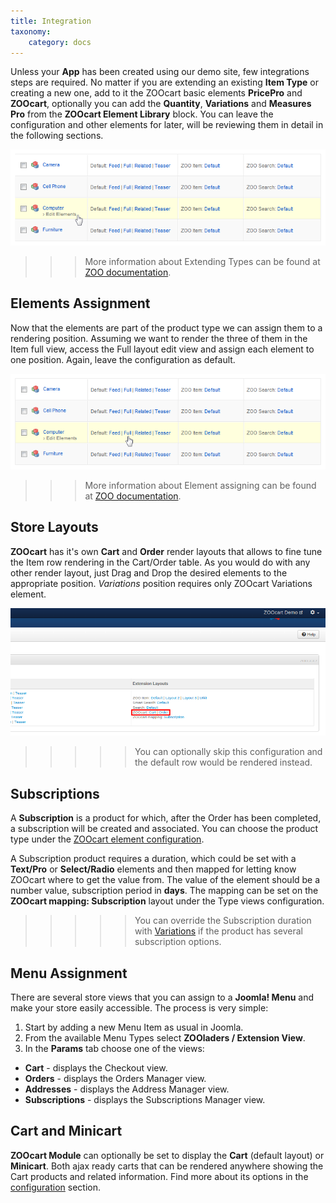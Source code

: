 ```yaml
---
title: Integration
taxonomy:
    category: docs
---
```


Unless your **App** has been created using our demo site, few integrations steps are required. No matter if you are extending an existing **Item Type** or creating a new one, add to it the ZOOcart basic elements **PricePro** and **ZOOcart**, optionally you can add the **Quantity**, **Variations** and **Measures Pro** from the **ZOOcart Element Library** block. You can leave the configuration and other elements for later, will be reviewing them in detail in the following sections.

![Edit Elements](edit-elements.png)

>>> More information about Extending Types can be found at [ZOO documentation](http://yootheme.com/zoo/documentation/advanced/extend-pre-build-types).

## Elements Assignment

Now that the elements are part of the product type we can assign them to a rendering position. Assuming we want to render the three of them in the Item full view, access the Full layout edit view and assign each element to one position. Again, leave the configuration as default.

![Render Layouts](render-layouts.png)

>>> More information about Element assigning can be found at [ZOO documentation](http://yootheme.com/zoo/documentation/advanced/assign-elements-to-layout-positions).

## Store Layouts

**ZOOcart** has it's own **Cart** and **Order** render layouts that allows to fine tune the Item row rendering in the Cart/Order table. As you would do with any other render layout, just Drag and Drop the desired elements to the appropriate position. *Variations* position requires only ZOOcart Variations element.

![Store Layouts](store-layouts.png)

>>>>> You can optionally skip this configuration and the default row would be rendered instead.

## Subscriptions

A **Subscription** is a product for which, after the Order has been completed, a subscription will be created and associated. You can choose the product type under the [ZOOcart element configuration](/extensions/zoocart/settings/elements#zoocart).

A Subscription product requires a duration, which could be set with a **Text/Pro** or **Select/Radio** elements and then mapped for letting know ZOOcart where to get the value from. The value of the element should be a number value, subscription period in **days**. The mapping can be set on the **ZOOcart mapping: Subscription** layout under the Type views configuration.

>>>>> You can override the Subscription duration with [Variations](/extensions/zoocart/advanced/variations) if the product has several subscription options.

## Menu Assignment

There are several store views that you can assign to a **Joomla! Menu** and make your store easily accessible. The process is very simple:

1. Start by adding a new Menu Item as usual in Joomla.
2. From the available Menu Types select **ZOOladers / Extension View**.
3. In the **Params** tab choose one of the views:
  * **Cart** - displays the Checkout view.
  * **Orders** - displays the Orders Manager view.
  * **Addresses** - displays the Address Manager view.
  * **Subscriptions** - displays the Subscriptions Manager view.

## Cart and Minicart

**ZOOcart Module** can optionally be set to display the **Cart** (default layout) or **Minicart**. Both ajax ready carts that can be rendered anywhere showing the Cart products and related information. Find more about its options in the [configuration](/extensions/zoocart/settings/cart-modules) section.

